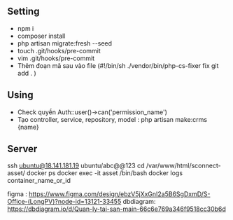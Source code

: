 ## Setting
- npm i
- composer install
- php artisan migrate:fresh --seed
- touch .git/hooks/pre-commit
- vim .git/hooks/pre-commit
- Thêm đoạn mã sau vào file  (#!/bin/sh ./vendor/bin/php-cs-fixer fix git add .
  )
  <!-- git commit -am "build" -->
## Using
- Check quyền Auth::user()->can('permission_name')
- Tạo controller, service, repository, model : php artisan make:crms {name}
## Server
ssh ubuntu@18.141.181.19
ubuntu/abc@@123
cd /var/www/html/sconnect-asset/
docker ps
docker exec -it asset /bin/bash
docker logs container_name_or_id

figma : https://www.figma.com/design/ebzV5jXxGnI2a5B6SgDxmD/S-Office-(LongPV)?node-id=13121-33455
dbdiagram: https://dbdiagram.io/d/Quan-ly-tai-san-main-66c6e769a346f9518cc30b6d
